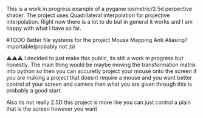 This is a work in progress example of a pygame iosmetric/2.5d perpective shader. The project uses Quadrilateral interpolation for projective interpolation. Right now there is a lot to do but in general it works
and I am happy with what I have so far.

#TODO
Better file systems for the project
Mouse Mapping
Anti Aliasing?
importable(probably not ;b)

⚠️⚠️⚠️
I decided to just make this public,
its still a work in progress but honestly.
The main thing would be maybe moving the transformation
matrix into python so then you can accuretly project your mouse onto the screen
if you are making a project that doesnt require a mouse and you want better
control of your screen and camera then what you are given through this is probably a good start.

Also its not really 2.5D this project is more like you can just control a plain that is the screen however you want

